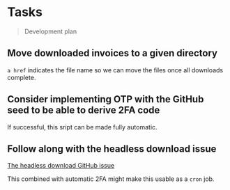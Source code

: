 # Tasks

> Development plan

## Move downloaded invoices to a given directory

`a href` indicates the file name so we can move the files once all downloads complete.

## Consider implementing OTP with the GitHub seed to be able to derive 2FA code

If successful, this sript can be made fully automatic.

## Follow along with the headless download issue

[The headless download GitHub issue](https://github.com/GoogleChrome/puppeteer/issues/299)

This combined with automatic 2FA might make this usable as a `cron` job.
